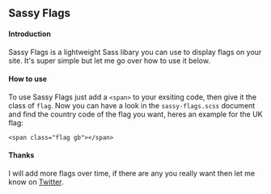 ## Sassy Flags

#### Introduction
Sassy Flags is a lightweight Sass libary you can use to display flags on your site. It's super simple but let me go over how to use it below.

#### How to use
To use Sassy Flags just add a `<span>` to your exsiting code, then give it the class of `flag`. Now you can have a look in the `sassy-flags.scss` document and find the country code of the flag you want, heres an example for the UK flag:
```
<span class="flag gb"></span>
```

#### Thanks
I will add more flags over time, if there are any you really want then let me know on [Twitter](http://www.twitter.com/_dthms).
